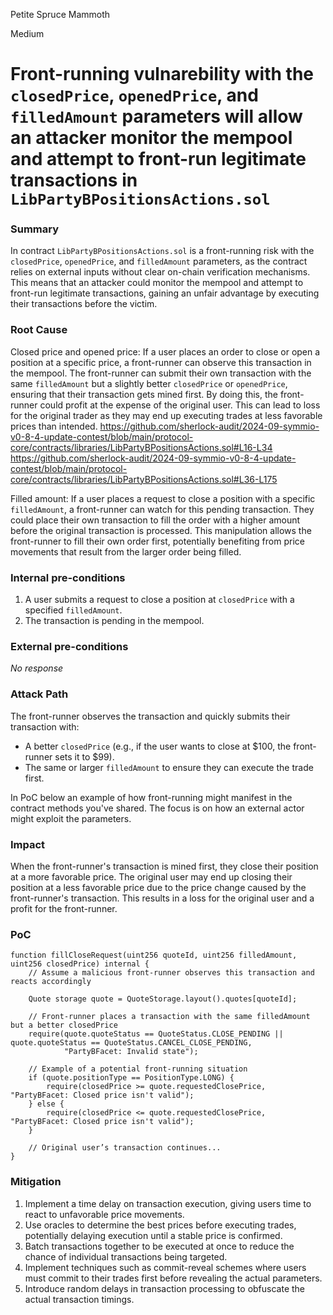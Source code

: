 Petite Spruce Mammoth

Medium

# Front-running vulnarebility with the `closedPrice`, `openedPrice`, and `filledAmount` parameters will allow an attacker monitor the mempool and attempt to front-run legitimate transactions in `LibPartyBPositionsActions.sol`

### Summary

In contract `LibPartyBPositionsActions.sol` is a front-running risk with the `closedPrice`, `openedPrice`, and `filledAmount` parameters, as the contract relies on external inputs without clear on-chain verification mechanisms. This means that an attacker could monitor the mempool and attempt to front-run legitimate transactions, gaining an unfair advantage by executing their transactions before the victim.

### Root Cause

Closed price and opened price:
If a user places an order to close or open a position at a specific price, a front-runner can observe this transaction in the mempool.
The front-runner can submit their own transaction with the same `filledAmount` but a slightly better `closedPrice` or `openedPrice`, ensuring that their transaction gets mined first.
By doing this, the front-runner could profit at the expense of the original user. This can lead to loss for the original trader as they may end up executing trades at less favorable prices than intended.
https://github.com/sherlock-audit/2024-09-symmio-v0-8-4-update-contest/blob/main/protocol-core/contracts/libraries/LibPartyBPositionsActions.sol#L16-L34
https://github.com/sherlock-audit/2024-09-symmio-v0-8-4-update-contest/blob/main/protocol-core/contracts/libraries/LibPartyBPositionsActions.sol#L36-L175

Filled amount:
If a user places a request to close a position with a specific `filledAmount`, a front-runner can watch for this pending transaction.
They could place their own transaction to fill the order with a higher amount before the original transaction is processed.
This manipulation allows the front-runner to fill their own order first, potentially benefiting from price movements that result from the larger order being filled.

### Internal pre-conditions

1. A user submits a request to close a position at `closedPrice` with a specified `filledAmount`.
2. The transaction is pending in the mempool.

### External pre-conditions

_No response_

### Attack Path

The front-runner observes the transaction and quickly submits their transaction with:
- A better `closedPrice` (e.g., if the user wants to close at $100, the front-runner sets it to $99).
- The same or larger `filledAmount` to ensure they can execute the trade first.

In PoC below an example of how front-running might manifest in the contract methods you've shared. The focus is on how an external actor might exploit the parameters.

### Impact

When the front-runner's transaction is mined first, they close their position at a more favorable price.
The original user may end up closing their position at a less favorable price due to the price change caused by the front-runner's transaction.
This results in a loss for the original user and a profit for the front-runner.

### PoC

```solidity
function fillCloseRequest(uint256 quoteId, uint256 filledAmount, uint256 closedPrice) internal {
    // Assume a malicious front-runner observes this transaction and reacts accordingly

    Quote storage quote = QuoteStorage.layout().quotes[quoteId];
    
    // Front-runner places a transaction with the same filledAmount but a better closedPrice
    require(quote.quoteStatus == QuoteStatus.CLOSE_PENDING || quote.quoteStatus == QuoteStatus.CANCEL_CLOSE_PENDING,
            "PartyBFacet: Invalid state");
    
    // Example of a potential front-running situation
    if (quote.positionType == PositionType.LONG) {
        require(closedPrice >= quote.requestedClosePrice, "PartyBFacet: Closed price isn't valid");
    } else {
        require(closedPrice <= quote.requestedClosePrice, "PartyBFacet: Closed price isn't valid");
    }
    
    // Original user’s transaction continues...
}
```

### Mitigation

1. Implement a time delay on transaction execution, giving users time to react to unfavorable price movements.
2. Use oracles to determine the best prices before executing trades, potentially delaying execution until a stable price is confirmed.
3. Batch transactions together to be executed at once to reduce the chance of individual transactions being targeted.
4. Implement techniques such as commit-reveal schemes where users must commit to their trades first before revealing the actual parameters.
5. Introduce random delays in transaction processing to obfuscate the actual transaction timings.